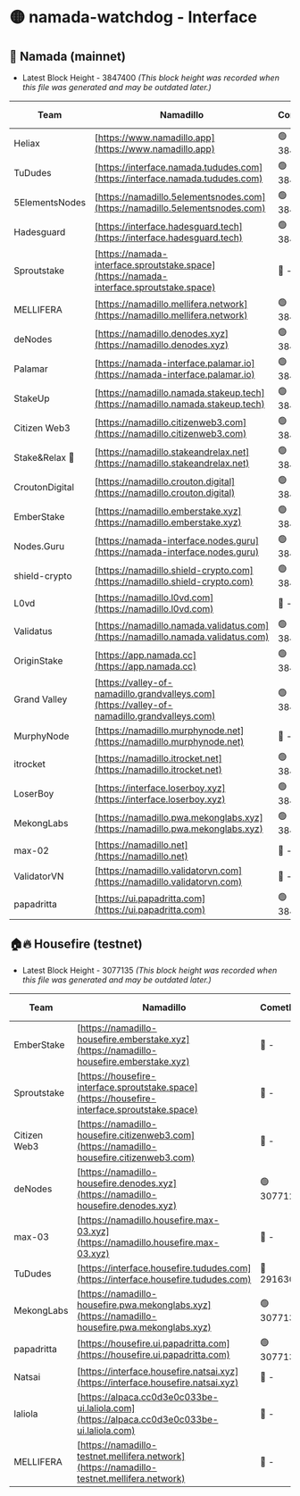 # 🟡 namada-watchdog - Interface

## 🚀 Namada (mainnet)
- Latest Block Height - 3847400 *(This block height was recorded when this file was generated and may be outdated later.)*

| Team | Namadillo | CometBFT | Indexer | MASP Indexer |
|-|-|-|-|-|
| Heliax | [https://www.namadillo.app](https://www.namadillo.app) | 🟢 3847377 | 🟢 3847377 | 🟢 3847316 |
| TuDudes | [https://interface.namada.tududes.com](https://interface.namada.tududes.com) | 🟢 3847377 | 🟢 3847377 | 🟢 3847316 |
| 5ElementsNodes | [https://namadillo.5elementsnodes.com](https://namadillo.5elementsnodes.com) | 🟢 3847363 | 🟢 3847362 | 🟢 3847316 |
| Hadesguard | [https://interface.hadesguard.tech](https://interface.hadesguard.tech) | 🟢 3847378 | 🟢 3847378 | 🟢 3847316 |
| Sproutstake | [https://namada-interface.sproutstake.space](https://namada-interface.sproutstake.space) | 🔴 - | 🔴 3738134 | 🔴 - |
| MELLIFERA | [https://namadillo.mellifera.network](https://namadillo.mellifera.network) | 🟢 3847381 | 🟢 3847381 | 🔴 3765769 |
| deNodes | [https://namadillo.denodes.xyz](https://namadillo.denodes.xyz) | 🟢 3847382 | 🟢 3847382 | 🟢 3847316 |
| Palamar | [https://namada-interface.palamar.io](https://namada-interface.palamar.io) | 🟢 3847383 | 🟢 3847383 | 🟢 3847316 |
| StakeUp | [https://namadillo.namada.stakeup.tech](https://namadillo.namada.stakeup.tech) | 🟢 3847383 | 🟢 3847383 | 🟢 3847316 |
| Citizen Web3 | [https://namadillo.citizenweb3.com](https://namadillo.citizenweb3.com) | 🟢 3847384 | 🟢 3847383 | 🔴 3765769 |
| Stake&Relax 🦥 | [https://namadillo.stakeandrelax.net](https://namadillo.stakeandrelax.net) | 🟢 3847385 | 🟢 3847385 | 🔴 3765769 |
| CroutonDigital | [https://namadillo.crouton.digital](https://namadillo.crouton.digital) | 🟢 3847385 | 🟢 3847385 | 🟢 3847385 |
| EmberStake | [https://namadillo.emberstake.xyz](https://namadillo.emberstake.xyz) | 🟢 3847386 | 🟢 3847386 | 🟢 3847316 |
| Nodes.Guru | [https://namada-interface.nodes.guru](https://namada-interface.nodes.guru) | 🟢 3847386 | 🟢 3847386 | 🟢 3847316 |
| shield-crypto | [https://namadillo.shield-crypto.com](https://namadillo.shield-crypto.com) | 🟢 3847387 | 🟢 3847387 | 🟢 3847316 |
| L0vd | [https://namadillo.l0vd.com](https://namadillo.l0vd.com) | 🔴 - | 🔴 - | 🔴 - |
| Validatus | [https://namadillo.namada.validatus.com](https://namadillo.namada.validatus.com) | 🟢 3847390 | 🟢 3847390 | 🔴 3819812 |
| OriginStake | [https://app.namada.cc](https://app.namada.cc) | 🟢 3847353 | 🟢 3847390 | 🟢 3847316 |
| Grand Valley | [https://valley-of-namadillo.grandvalleys.com](https://valley-of-namadillo.grandvalleys.com) | 🟢 3847392 | 🟢 3847392 | 🟢 3847316 |
| MurphyNode | [https://namadillo.murphynode.net](https://namadillo.murphynode.net) | 🔴 - | 🔴 - | 🔴 - |
| itrocket | [https://namadillo.itrocket.net](https://namadillo.itrocket.net) | 🟢 3847353 | 🟢 3847350 | 🟢 3847316 |
| LoserBoy | [https://interface.loserboy.xyz](https://interface.loserboy.xyz) | 🟢 3847395 | 🟢 3847395 | 🟢 3847316 |
| MekongLabs | [https://namadillo.pwa.mekonglabs.xyz](https://namadillo.pwa.mekonglabs.xyz) | 🟢 3847395 | 🟢 3847395 | 🟢 3847316 |
| max-02 | [https://namadillo.net](https://namadillo.net) | 🔴 - | 🔴 - | 🔴 - |
| ValidatorVN | [https://namadillo.validatorvn.com](https://namadillo.validatorvn.com) | 🔴 - | 🔴 - | 🔴 - |
| papadritta | [https://ui.papadritta.com](https://ui.papadritta.com) | 🟢 3847400 | 🟢 3847400 | 🟢 3847399 |

## 🏠🔥 Housefire (testnet)
- Latest Block Height - 3077135 *(This block height was recorded when this file was generated and may be outdated later.)*

| Team | Namadillo | CometBFT | Indexer | MASP Indexer |
|-|-|-|-|-|
| EmberStake | [https://namadillo-housefire.emberstake.xyz](https://namadillo-housefire.emberstake.xyz) | 🔴 - | 🔴 - | 🔴 - |
| Sproutstake | [https://housefire-interface.sproutstake.space](https://housefire-interface.sproutstake.space) | 🔴 - | 🔴 - | 🔴 - |
| Citizen Web3 | [https://namadillo-housefire.citizenweb3.com](https://namadillo-housefire.citizenweb3.com) | 🔴 - | 🔴 - | 🔴 - |
| deNodes | [https://namadillo-housefire.denodes.xyz](https://namadillo-housefire.denodes.xyz) | 🟢 3077125 | 🟢 3077125 | 🔴 3065388 |
| max-03 | [https://namadillo.housefire.max-03.xyz](https://namadillo.housefire.max-03.xyz) | 🔴 - | 🔴 - | 🔴 - |
| TuDudes | [https://interface.housefire.tududes.com](https://interface.housefire.tududes.com) | 🔴 2916306 | 🔴 2916306 | 🔴 2916306 |
| MekongLabs | [https://namadillo-housefire.pwa.mekonglabs.xyz](https://namadillo-housefire.pwa.mekonglabs.xyz) | 🟢 3077134 | 🟢 3077134 | 🔴 3065388 |
| papadritta | [https://housefire.ui.papadritta.com](https://housefire.ui.papadritta.com) | 🟢 3077135 | 🟢 3077135 | 🟢 3077134 |
| Natsai | [https://interface.housefire.natsai.xyz](https://interface.housefire.natsai.xyz) | 🔴 - | 🔴 - | 🔴 - |
| laliola | [https://alpaca.cc0d3e0c033be-ui.laliola.com](https://alpaca.cc0d3e0c033be-ui.laliola.com) | 🔴 - | 🔴 - | 🔴 - |
| MELLIFERA | [https://namadillo-testnet.mellifera.network](https://namadillo-testnet.mellifera.network) | 🔴 - | 🔴 2778001 | 🔴 2607259 |

